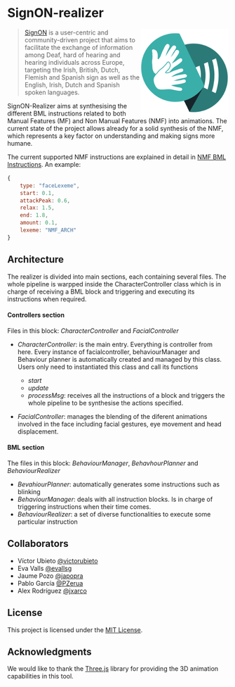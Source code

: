 # SignON-realizer


<img src="./docs/SignOn_Favicon_500x500px.png" height="200" align="right">

>[SignON](https://signon-project.eu/) is a user-centric and community-driven project that aims to facilitate the exchange of information among Deaf, hard of hearing and hearing individuals across Europe, targeting the Irish, British, Dutch, Flemish and Spanish sign as well as the English, Irish, Dutch and Spanish spoken languages.


SignON-Realizer aims at synthesising the different BML instructions related to both Manual Features (MF) and Non Manual Features (NMF) into animations. The current state of the project allows already for a solid synthesis of the NMF, which represents a key factor on understanding and making signs more humane. 

The current supported NMF instructions are explained in detail in [NMF BML Instructions](./docs/InstructionsBML.md).
An example:
``` javascript
{
    type: "faceLexeme",
    start: 0.1,
    attackPeak: 0.6,
    relax: 1.5,
    end: 1.8,
    amount: 0.1,
    lexeme: "NMF_ARCH"
}
```

## Architecture

The realizer is divided into main sections, each containing several files. 
The whole pipeline is warpped inside the CharacterController class which is in charge of receiving a BML block and triggering and executing its instructions when required.

#### __Controllers section__

Files in this block: _CharacterController_ and _FacialController_

- _CharacterController_: is the main entry. Everything is controller from here. Every instance of facialcontroller, behaviourManager and Behaviour planner is automatically created and managed by this class.
Users only need to instantiated this class and call its functions
    - _start_
    - _update_
    - _processMsg_: receives all the instructions of a block and triggers the whole pipeline to be synthesise the actions specified. 



- _FacialController_: manages the blending of the diferent animations involved in the face including facial gestures, eye movement and head displacement.

#### __BML section__

The files in this block: _BehaviourManager_, _BehavhourPlanner_ and _BehaviourRealizer_

- _BevahiourPlanner_: automatically generates some instructions such as blinking
- _BehaviourManager_: deals with all instruction blocks. Is in charge of triggering instructions when their time comes.
- _BehaviourRealizer_: a set of diverse functionalities to execute some particular instruction

## Collaborators
- Víctor Ubieto [@victorubieto](https://github.com/victorubieto)
- Eva Valls [@evallsg](https://github.com/evallsg)
- Jaume Pozo [@japopra](https://github.com/japopra)  
- Pablo García [@PZerua](https://github.com/PZerua)
- Alex Rodríguez [@jxarco](https://github.com/jxarco)

## License
This project is licensed under the [MIT License](https://opensource.org/licenses/MIT).

## Acknowledgments
We would like to thank the [Three.js](https://threejs.org/) library for providing the 3D animation capabilities in this tool.
